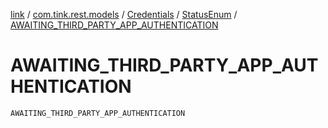 [link](../../../index.md) / [com.tink.rest.models](../../index.md) / [Credentials](../index.md) / [StatusEnum](index.md) / [AWAITING_THIRD_PARTY_APP_AUTHENTICATION](./-a-w-a-i-t-i-n-g_-t-h-i-r-d_-p-a-r-t-y_-a-p-p_-a-u-t-h-e-n-t-i-c-a-t-i-o-n.md)

# AWAITING_THIRD_PARTY_APP_AUTHENTICATION

`AWAITING_THIRD_PARTY_APP_AUTHENTICATION`